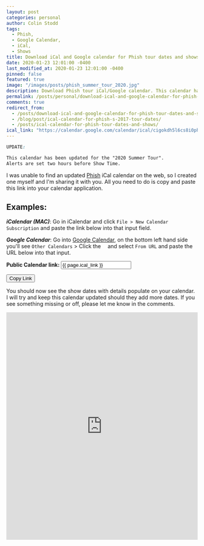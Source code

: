 ```yaml
---
layout: post
categories: personal
author: Colin Stodd
tags:
  - Phish,
  - Google Calendar,
  - iCal,
  - Shows
title: Download iCal and Google calendar for Phish tour dates and shows
date: 2020-01-23 12:01:00 -0400
last_modified_at: 2020-01-23 12:01:00 -0400
pinned: false
featured: true
image: "/images/posts/phish_summer_tour_2020.jpg"
description: Download Phish tour iCal/Google calendar. This calendar has been updated for the "2020 Summer Tour".
permalink: /posts/personal/download-ical-and-google-calendar-for-phish-tour-dates-and-shows.html
comments: true
redirect_from:
  - /posts/download-ical-and-google-calendar-for-phish-tour-dates-and-shows.html
  - /blog/post/ical-calendar-for-phish-s-2017-tour-dates/
  - /posts/ical-calendar-for-phish-tour-dates-and-shows/
ical_link: "https://calendar.google.com/calendar/ical/cigokdh5l6cs8i0ph6srjiboig%40group.calendar.google.com/private-65ee2a07a45e7f416407f9d73caa1735/basic.ics"
---
```


```css
UPDATE:

This calendar has been updated for the "2020 Summer Tour".
Alerts are set two hours before Show Time.

```


I was unable to find an updated <a href="https://phish.com/tours" target="_blank" rel="noopener" title="Phish Tour">Phish</a> iCal calendar on the web, so I created one myself and I'm sharing it with you. All you need to do is copy and paste this link into your calendar application.

## Examples:
***iCalendar (MAC)***: Go in iCalendar and click `File > New Calendar Subscription` and paste the link below into that input field.

***Google Calendar***: Go into <a href="https://calendar.google.com/calendar" target="_blank" rel="noopener" title="Click to open Google Calendar">Google Calendar</a>, on the bottom left hand side you'll see `Other Calendars` > Click the   <i class="fal fa-plus" style="padding:0 0.5em;"></i>   and select `From URL` and paste the URL below into that input.

**Public Calendar link:**
<input type="text" value="{{ page.ical_link }}" id="calendarLink">
<p>
  <button onclick="myFunction()" class="button special">
    <i class="fad fa-clipboard"></i> Copy Link
  </button>
</p>

You should now see the show dates with details populate on your calendar. I will try and keep this calendar updated should they add more dates. If you see something missing or off, please let me know in the comments.

<iframe style="border: 0;" src="https://calendar.google.com/calendar/embed?src=cigokdh5l6cs8i0ph6srjiboig%40group.calendar.google.com&amp;ctz=America/New_York" width="100%" height="600" frameborder="0" scrolling="no"></iframe>


<script type="text/javascript">
function myFunction() {
  /* Get the text field */
  var copyText = document.getElementById("calendarLink");

  /* Select the text field */
  copyText.select();
  copyText.setSelectionRange(0, 99999); /*For mobile devices*/

  /* Copy the text inside the text field */
  document.execCommand("copy");

  /* Alert the copied text */
  alert("🐠 Calendar Link Copied 🐠 Now paste it into your calendar app. Enjoy the shows! 🍄 🌈 🌵 🥳 🐲");
}
</script>